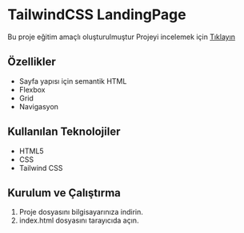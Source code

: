 # TailwindCSS LandingPage

Bu proje eğitim amaçlı oluşturulmuştur
Projeyi incelemek için [Tıklayın]()

## Özellikler
* Sayfa yapısı için semantik HTML 
* Flexbox
* Grid
* Navigasyon

## Kullanılan Teknolojiler
- HTML5
- CSS
- Tailwind CSS
  


## Kurulum ve Çalıştırma
1. Proje dosyasını bilgisayarınıza indirin.
2. index.html dosyasını tarayıcıda açın.
